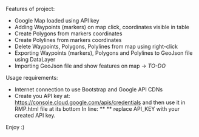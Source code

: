 Features of project:
- Google Map loaded using API key
- Adding Waypoints (markers) on map click, coordinates visible in table
- Create Polygons from markers coordinates
- Create Polylines from markers coordinates
- Delete Waypoints, Polygons, Polylines from map using right-click
- Exporting Waypoints (markers), Polygons and Polylines to GeoJson file using DataLayer
- Importing GeoJson file and show features on map -> *TO-DO*

Usage requirements:
- Internet connection to use Bootstrap and Google API CDNs
- Create you API key at: https://console.cloud.google.com/apis/credentials and then use it in RMP.html file at its bottom
  In line: ** <script async defer src="https://maps.googleapis.com/maps/api/js?key=API_KEY"></script> ** replace API_KEY with your created API key.
  
Enjoy :)
